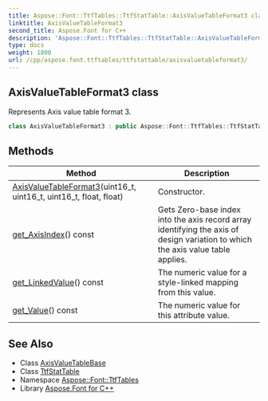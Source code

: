 ```yaml
---
title: Aspose::Font::TtfTables::TtfStatTable::AxisValueTableFormat3 class
linktitle: AxisValueTableFormat3
second_title: Aspose.Font for C++
description: 'Aspose::Font::TtfTables::TtfStatTable::AxisValueTableFormat3 class. Represents Axis value table format 3 in C++.'
type: docs
weight: 1800
url: /cpp/aspose.font.ttftables/ttfstattable/axisvaluetableformat3/
---
```

## AxisValueTableFormat3 class


Represents Axis value table format 3.

```cpp
class AxisValueTableFormat3 : public Aspose::Font::TtfTables::TtfStatTable::AxisValueTableBase
```

## Methods

| Method | Description |
| --- | --- |
| [AxisValueTableFormat3](./axisvaluetableformat3/)(uint16_t, uint16_t, uint16_t, float, float) | Constructor. |
| [get_AxisIndex](./get_axisindex/)() const | Gets Zero-base index into the axis record array identifying the axis of design variation to which the axis value table applies. |
| [get_LinkedValue](./get_linkedvalue/)() const | The numeric value for a style-linked mapping from this value. |
| [get_Value](./get_value/)() const | The numeric value for this attribute value. |
## See Also

* Class [AxisValueTableBase](../axisvaluetablebase/)
* Class [TtfStatTable](../)
* Namespace [Aspose::Font::TtfTables](../../)
* Library [Aspose.Font for C++](../../../)
